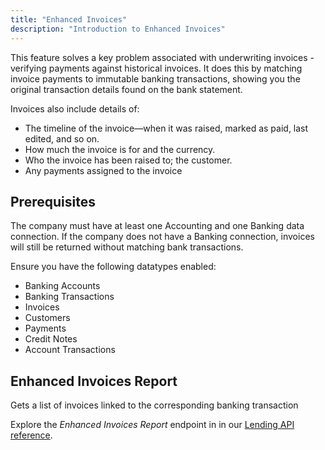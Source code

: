 ```yaml
---
title: "Enhanced Invoices"
description: "Introduction to Enhanced Invoices"
---
```


This feature solves a key problem associated with underwriting invoices - verifying payments against historical invoices. It does this by matching invoice payments to immutable banking transactions, showing you the original transaction details found on the bank statement.

Invoices also include details of:
- The timeline of the invoice—when it was raised, marked as paid, last edited, and so on.
- How much the invoice is for and the currency.
- Who the invoice has been raised to; the customer.
- Any payments assigned to the invoice

## Prerequisites

The company must have at least one Accounting and one Banking data connection. If the company does not have a Banking connection, invoices will still be returned without matching bank transactions.

Ensure you have the following datatypes enabled:
- Banking Accounts
- Banking Transactions
- Invoices
- Customers
- Payments
- Credit Notes
- Account Transactions

## Enhanced Invoices Report

Gets a list of invoices linked to the corresponding banking transaction

Explore the _Enhanced Invoices Report_ endpoint in in our [Lending API reference](/assess-api#/operations/get-enhanced-invoices-report).
